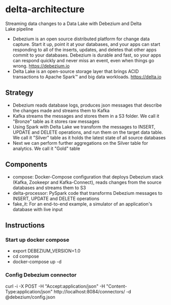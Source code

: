 # delta-architecture
Streaming data changes to a Data Lake with Debezium and Delta Lake pipeline

- Debezium is an open source distributed platform for change data capture. Start it up, point it at your databases, and your apps can start responding to all of the inserts, updates, and deletes that other apps commit to your databases. Debezium is durable and fast, so your apps can respond quickly and never miss an event, even when things go wrong.
https://debezium.io
- Delta Lake is an open-source storage layer that brings ACID transactions to Apache Spark™ and big data workloads.
https://delta.io

## Strategy
- Debezium reads database logs, produces json messages that describe the changes made and streams them to Kafka
- Kafka streams the messages and stores them in a S3 folder. We call it "Bronze" table as it stores raw messages
- Using Spark with Delta Lake we transform the messages to INSERT, UPDATE and DELETE operations, and run them on the target data table. We call it "Silver" table as it holds the latest state of all source databases
- Next we can perform further aggregations on the Silver table for analytics. We call it "Gold" table

## Components
- compose: Docker-Compose configuration that deploys Debezium stack (Kafka, Zookeepr and Kafka-Connect), reads changes from the source databases and streams them to S3
- delta-processor: PySpark code that transforms Debezium messages to INSERT, UPDATE and DELETE operations
- fake_it: For an end-to-end example, a simulator of an application's database with live input

## Instructions
### Start up docker compose
- export DEBEZIUM_VERSION=1.0
- cd compose
- docker-compose up -d
### Config Debezium connector
curl -i -X POST -H "Accept:application/json" -H  "Content-Type:application/json" http://localhost:8084/connectors/ -d @debezium/config.json
